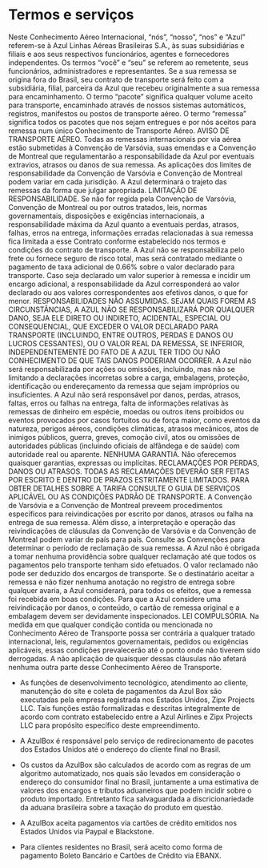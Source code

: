 # Termos e serviços

Neste Conhecimento Aéreo Internacional, “nós”, “nosso”, “nos” e “Azul”
referem-se à Azul Linhas Aéreas Brasileiras S.A., às suas subsidiárias e
filiais e aos seus respectivos funcionários, agentes e fornecedores
independentes. Os termos “você” e “seu” se referem ao remetente, seus
funcionários, administradores e representantes. Se a sua remessa se origina
fora do Brasil, seu contrato de transporte será feito com a subsidiária,
filial, parceira da Azul que recebeu originalmente a sua remessa para
encaminhamento. O termo “pacote” significa qualquer volume aceito para
transporte, encaminhado através de nossos sistemas automáticos, registros,
manifestos ou postos de transporte aéreo. O termo “remessa” significa todos os
pacotes que nos sejam entregues e por nós aceitos para remessa num único
Conhecimento de Transporte Aéreo. AVISO DE TRANSPORTE AÉREO. Todas as remessas
internacionais por via aérea estão submetidas à Convenção de Varsóvia, suas
emendas e a Convenção de Montreal que regulamentarão a responsabilidade da
Azul por eventuais extravios, atrasos ou danos de sua remessa. As aplicações
dos limites de responsabilidade da Convenção de Varsóvia e Convenção de
Montreal podem variar em cada jurisdição. A Azul determinará o trajeto das
remessas da forma que julgar apropriada. LIMITAÇÃO DE RESPONSABILIDADE. Se não
for regida pela Convenção de Varsóvia, Convenção de Montreal ou por outros
tratados, leis, normas governamentais, disposições e exigências
internacionais, a responsabilidade máxima da Azul quanto a eventuais perdas,
atrasos, falhas, erros na entrega, informações erradas relacionadas à sua
remessa fica limitada a esse Contrato conforme estabelecido nos termos e
condições do contrato de transporte. A Azul não se responsabiliza pelo frete
ou fornece seguro de risco total, mas será contratado mediante o pagamento de
taxa adicional de 0.66% sobre o valor declarado para transporte. Caso seja
declarado um valor superior à remessa e incidir um encargo adicional, a
responsabilidade da Azul corresponderá ao valor declarado ou aos valores
correspondentes aos efetivos danos, o que for menor. RESPONSABILIDADES NÃO
ASSUMIDAS. SEJAM QUAIS FOREM AS CIRCUNSTÂNCIAS, A AZUL NÃO SE RESPONSABILIZARÁ
POR QUALQUER DANO, SEJA ELE DIRETO OU INDIRETO, ACIDENTAL, ESPECIAL OU
CONSEQUENCIAL, QUE EXCEDER O VALOR DECLARADO PARA TRANSPORTE (INCLUINDO, ENTRE
OUTROS, PERDAS E DANOS OU LUCROS CESSANTES), OU O VALOR REAL DA REMESSA, SE
INFERIOR, INDEPENDENTEMENTE DO FATO DE A AZUL TER TIDO OU NÃO CONHECIMENTO DE
QUE TAIS DANOS PODERIAM OCORRER. A Azul não será responsabilizada por ações ou
omissões, incluindo, mas não se limitando a declarações incorretas sobre a
carga, embalagens, proteção, identificação ou endereçamento da remessa que
sejam impróprios ou insuficientes. A Azul não será responsável por danos,
perdas, atrasos, faltas, erros ou falhas na entrega, falta de informações
relativas às remessas de dinheiro em espécie, moedas ou outros itens proibidos
ou eventos provocados por casos fortuitos ou de força maior, como eventos da
natureza, perigos aéreos, condições climáticas, atrasos mecânicos, atos de
inimigos públicos, guerra, greves, comoção civil, atos ou omissões de
autoridades públicas (incluindo oficiais de alfândega e de saúde) com
autoridade real ou aparente. NENHUMA GARANTIA. Não oferecemos quaisquer
garantias, expressas ou implícitas. RECLAMAÇÕES POR PERDAS, DANOS OU ATRASOS.
TODAS AS RECLAMAÇÕES DEVERÃO SER FEITAS POR ESCRITO E DENTRO DE PRAZOS
ESTRITAMENTE LIMITADOS. PARA OBTER DETALHES SOBRE A TARIFA CONSULTE O GUIA DE
SERVIÇOS APLICÁVEL OU AS CONDIÇÕES PADRÃO DE TRANSPORTE. A Convenção de
Varsóvia e a Convenção de Montreal preveem procedimentos específicos para
reivindicações por escrito por danos, atrasos ou falha na entrega de sua
remessa. Além disso, a interpretação e operação das reivindicações de
cláusulas da Convenção de Varsóvia e da Convenção de Montreal podem variar de
país para país. Consulte as Convenções para determinar o período de reclamação
de sua remessa. A Azul não é obrigada a tomar nenhuma providência sobre
qualquer reclamação até que todos os pagamentos pelo transporte tenham sido
efetuados. O valor reclamado não pode ser deduzido dos encargos de transporte.
Se o destinatário aceitar a remessa e não fizer nenhuma anotação no registro
de entrega sobre qualquer avaria, a Azul considerará, para todos os efeitos,
que a remessa foi recebida em boas condições. Para que a Azul considere uma
reivindicação por danos, o conteúdo, o cartão de remessa original e a
embalagem devem ser devidamente inspecionados. LEI COMPULSÓRIA. Na medida em
que qualquer condição contida ou mencionada no Conhecimento Aéreo de
Transporte possa ser contrária a qualquer tratado internacional, leis,
regulamentos governamentais, pedidos ou exigências aplicáveis, essas condições
prevalecerão até o ponto onde não tiverem sido derrogadas. A não aplicação de
quaisquer dessas cláusulas não afetará nenhuma outra parte desse Conhecimento
Aéreo de Transporte.

- As funções de desenvolvimento tecnológico, atendimento ao cliente,
  manutenção do site e coleta de pagamentos da Azul Box são executadas pela
  empresa registrada nos Estados Unidos, Zipx Projects LLC. Tais funções estão
  formalizadas e descritas integralmente de acordo com contrato estabelecido
  entre a Azul Airlines e Zipx Projects LLC para propósito específico deste
  empreendimento.

- A AzulBox é responsável pelo serviço de redirecionamento de pacotes dos
  Estados Unidos até o endereço do cliente final no Brasil.

- Os custos da AzulBox são calculados de acordo com as regras de um algoritmo
  automatizado, nos quais são levados em consideração o endereço do consumidor
  final no Brasil, juntamente a uma estimativa de valores dos encargos e
  tributos aduaneiros que podem incidir sobre o produto importado. Entretanto
  fica salvaguardada a discricionariedade da aduana brasileira sobre a taxação
  do produto em questão.

- A AzulBox aceita pagamentos via cartões de crédito emitidos nos Estados
  Unidos via Paypal e Blackstone.

- Para clientes residentes no Brasil, será aceito como forma de pagamento
  Boleto Bancário e Cartões de Crédito via EBANX.
